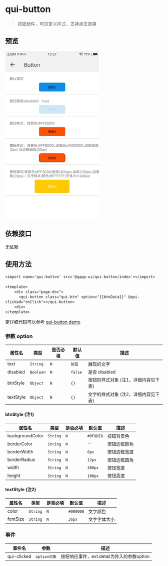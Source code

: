 # qui-button

> 按钮组件，可自定义样式，支持点击效果

## 预览

<img src="./docs/assets/qui-button.jpeg" width="300"/>

## 依赖接口

无依赖

## 使用方法

```ux
<import name='qui-button' src='@qapp-ui/qui-button/index'></import>

<template>
    <div class="page-doc">
      <qui-button class="qui-btn" option="{{btnData}}" @qui-clicked="onClick"></qui-button>
    <div>
</template>
```

更详细代码可以参考 [qui-button demo](https://github.com/qapp-ui/qapp-ui/blob/master/src/Button/index.ux)

### 参数 option

| 属性名 | 类型 | 是否必填 | 默认值 | 描述 |
|-------------|------------|--------|-----|-----|
| text | `String` |`N`| `按钮` | 展现的文字 |
| disabled | `Boolean` |`N`| `false` | 是否 disabled |
| btnStyle | `Object` |`N`| `{}` | 按钮的样式对象 (注1，详细内容见下表) |
| textStyle | `Object` |`N`| `{}` | 文字的样式对象 (注2，详细内容见下表)|

#### btnStyle (注1)

| 属性名 | 类型 | 是否必填 | 默认值 | 描述 |
|-------------|------------|--------|-----|-----|
| backgroundColor | `String` |`N`| `#0F8DE8` | 按钮背景色 |
| borderColor | `String` |`N`| `''` | 按钮边框颜色 |
| borderWidth | `String` |`N`| `0px` | 按钮边框宽度 |
| borderRadius | `String` |`N`| `12px` | 按钮边框圆角 |
| width | `String` |`N`| `300px` | 按钮宽度 |
| height | `String` |`N`| `100px` | 按钮高度 |

#### textStyle (注2)

| 属性名 | 类型 | 是否必填 | 默认值 | 描述 |
|-------------|------------|--------|-----|-----|
| color | `String` |`N`| `#000000` | 文字颜色 |
| fontSize | `String` |`N`| `36px` | 文字字体大小 |

### 事件

| 事件名 | 参数 | 描述 | 
|----------|-----|-----|
| qui-clicked | `option对象` | 按钮响应事件，evt.detail为传入的参数option | 

